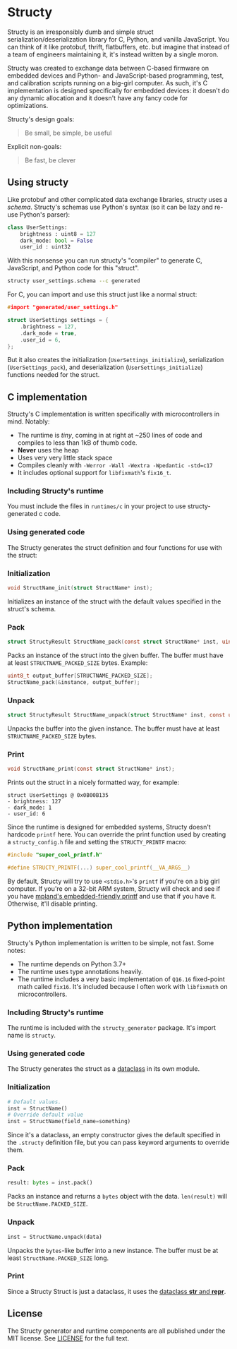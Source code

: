 # Structy

Structy is an irresponsibly dumb and simple struct serialization/deserialization library for C, Python, and vanilla JavaScript. You can think of it like protobuf, thrift, flatbuffers, etc. but imagine that instead of a team of engineers maintaining it, it's instead written by a single moron.

Structy was created to exchange data between C-based firmware on embedded devices and Python- and JavaScript-based programming, test, and calibration scripts running on a big-girl computer. As such, it's C implementation is designed specifically for embedded devices: it doesn't do any dynamic allocation and it doesn't have any fancy code for optimizations.

Structy's design goals:

> Be small, be simple, be useful

Explicit non-goals:

> Be fast, be clever

## Using structy

Like protobuf and other complicated data exchange libraries, structy uses a *schema*. Structy's schemas use Python's syntax (so it can be lazy and re-use Python's parser):

```python
class UserSettings:
    brightness : uint8 = 127
    dark_mode: bool = False
    user_id : uint32
```

With this nonsense you can run structy's "compiler" to generate C, JavaScript, and Python code for this "struct".

```bash
structy user_settings.schema --c generated
```

For C, you can import and use this struct just like a normal struct:

```c
#import "generated/user_settings.h"

struct UserSettings settings = {
    .brightness = 127,
    .dark_mode = true,
    .user_id = 6,
};
```

But it also creates the initialization (`UserSettings_initialize`), serialization (`UserSettings_pack`), and deserialization (`UserSettings_initialize`) functions needed for the struct.

## C implementation

Structy's C implementation is written specifically with microcontrollers in mind. Notably:

- The runtime is *tiny*, coming in at right at ~250 lines of code and compiles to less than 1kB of thumb code.
- **Never** uses the heap
- Uses very very little stack space
- Compiles cleanly with `-Werror -Wall -Wextra -Wpedantic -std=c17`
- It includes optional support for `libfixmath`'s `fix16_t`.


### Including Structy's runtime
You must include the files in `runtimes/c` in your project to use structy-generated c code.


### Using generated code

The Structy generates the struct definition and four functions for use with the struct:

### Initialization
```c
void StructName_init(struct StructName* inst);
```

Initializes an instance of the struct with the default values specified in the struct's schema.

### Pack
```c
struct StructyResult StructName_pack(const struct StructName* inst, uint8_t* buf);
```

Packs an instance of the struct into the given buffer. The buffer must have at least `STRUCTNAME_PACKED_SIZE` bytes. Example:

```c
uint8_t output_buffer[STRUCTNAME_PACKED_SIZE];
StructName_pack(&instance, output_buffer);
```

### Unpack

```c
struct StructyResult StructName_unpack(struct StructName* inst, const uint8_t* buf);
```

Unpacks the buffer into the given instance. The buffer must have at least `STRUCTNAME_PACKED_SIZE` bytes.

### Print

```c
void StructName_print(const struct StructName* inst);
```

Prints out the struct in a nicely formatted way, for example:

```
struct UserSettings @ 0x0B00B135
- brightness: 127
- dark_mode: 1
- user_id: 6
```

Since the runtime is designed for embedded systems, Structy doesn't hardcode `printf` here. You can override the print function used by creating a `structy_config.h` file and setting the `STRUCTY_PRINTF` macro:

```c
#include "super_cool_printf.h"

#define STRUCTY_PRINTF(...) super_cool_printf(__VA_ARGS__)
```

By default, Structy will try to use `<stdio.h>`'s `printf` if you're on a big girl computer. If you're on a 32-bit ARM system, Structy will check and see if you have [mpland's embedded-friendly printf](https://github.com/mpaland/printf) and use that if you have it. Otherwise, it'll disable printing.

## Python implementation

Structy's Python implementation is written to be simple, not fast. Some notes:

- The runtime depends on Python 3.7+
- The runtime uses type annotations heavily.
- The runtime includes a very basic implementation of `Q16.16` fixed-point math called `fix16`. It's included because I often work with `libfixmath` on microcontrollers.

### Including Structy's runtime

The runtime is included with the `structy_generator` package. It's import name is `structy`.


### Using generated code

The Structy generates the struct as a [dataclass](https://docs.python.org/3/library/dataclasses.html) in its own module.

### Initialization

```py
# Default values.
inst = StructName()
# Override default value
inst = StructName(field_name=something)
```

Since it's a dataclass, an empty constructor gives the default specified in the `.structy` definition file, but you can pass keyword arguments to override them.

### Pack

```python
result: bytes = inst.pack()
```

Packs an instance and returns a `bytes` object with the data. `len(result)` will be `StructName.PACKED_SIZE`.

### Unpack

```python
inst = StructName.unpack(data)
```

Unpacks the `bytes`-like buffer into a new instance. The buffer must be at least `StructName.PACKED_SIZE` long.

### Print

Since a Structy Struct is just a dataclass, it uses the [dataclass __str__ and __repr__](https://docs.python.org/3/reference/datamodel.html#object.__repr__).

## License

The Structy generator and runtime components are all published under the MIT license. See [LICENSE](LICENSE) for the full text.
